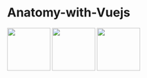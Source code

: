 # Anatomy-with-Vuejs

<p float="left">
    <img src="https://github.com/RezaHamidi0/Anatomy-with-Vuejs/assets/103819181/eabe9da1-b42f-4407-8fdc-95b22b39b9f3" width="100" />
    <img src="https://github.com/RezaHamidi0/Anatomy-with-Vuejs/assets/103819181/d5202974-b041-410f-97bd-07e5f3eae247" width="100" />
    <img src="https://github.com/RezaHamidi0/Anatomy-with-Vuejs/assets/103819181/093a5f28-b222-42fe-8b9d-a371156c1c6e" width="100" />
</p>
